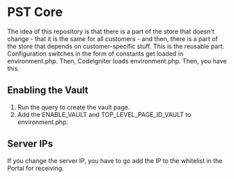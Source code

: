 PST Core
========

The idea of this repository is that there is a part of the store that doesn't change - that it is the same for all customers - and then, there is a part of the store that depends on customer-specific stuff. This is the reusable part. Configuration switches in the form of constants get loaded in environment.php. Then, CodeIgniter loads environment.php. Then, you have this. 

Enabling the Vault
------------------

1. Run the query to create the vault page.
2. Add the ENABLE_VAULT and TOP_LEVEL_PAGE_ID_VAULT to environment.php.

Server IPs
----------

If you change the server IP, you have to go add the IP to the whitelist in the Portal for receiving.